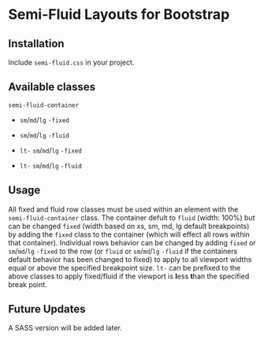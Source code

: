 Semi-Fluid Layouts for Bootstrap
================================

Installation
------------

Include `semi-fluid.css` in your project.

Available classes
-----------------

`semi-fluid-container`

 * `sm`/`md`/`lg` `-fixed`

 * `sm`/`md`/`lg` `-fluid`

 * `lt-` `sm`/`md`/`lg` `-fixed`

 * `lt-` `sm`/`md`/`lg` `-fluid`



Usage
-----

All fixed and fluid row classes must be used within an element with the `semi-fluid-container` class. The container defult to `fluid` (width: 100%) but can be changed `fixed` (width based on xs, sm, md, lg default breakpoints) by adding the `fixed` class to the container (which will effect all rows within that container). Individual rows behavior can be changed by adding `fixed` or `sm`/`md`/`lg` `-fixed` to the row (or `fluid` or `sm`/`md`/`lg` `-fluid` if the containers default behavior has been changed to fixed) to apply to all viewport widths equal or above the specified breakpoint size. `lt-` can be prefixed to the above classes to apply fixed/fluid if the viewport is **l**ess **t**han the specified break point.

Future Updates
--------------

A SASS version will be added later.